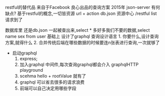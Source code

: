 restful的替代品
来自于Facebook 良心出品的查询方案 2015年
json-server
有何缺点?
基于restful的概念,一切皆资源
url + action
db.json 资源中心
/restful list 请求到了

数据库里 还是db.json 一起被查出来,select * 
多好多我们不要的数据,select name sex from user
基础上 设计了graphql 查询设计语言
    1. 你要什么,设计查询方案,就得什么
    2. 合并传统后端在哪些数据的时候要连n张表进行查询,一次就够了

- 启动graphql
    1. express;
    2. 加入graphql 中间件,每次查询graphql都会介入
    graphqlHTTP playground
    3. scehma hello + rootValue 
    就有了
    4. graphql 可以省去很多的请求浪费
    5. 前端可以自己决定用哪些字段